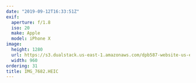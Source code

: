 ```yaml
---
date: "2019-09-12T16:33:51Z"
exif:
  aperture: f/1.8
  iso: 20
  make: Apple
  model: iPhone X
image:
  height: 1280
  url: https://s3.dualstack.us-east-1.amazonaws.com/dpb587-website-us-east-1/asset/gallery/2019-europe-trip/1a850a99-939b-2c8b-8075-5a92c0b05ddd~1280.jpg
  width: 960
ordering: 31
title: IMG_7682.HEIC
---
```

